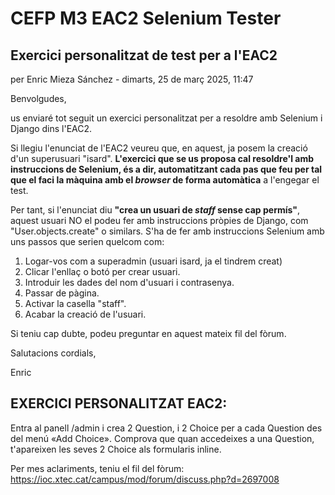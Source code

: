 # CEFP M3 EAC2 Selenium Tester
## Exercici personalitzat de test per a l'EAC2
per Enric Mieza Sánchez - dimarts, 25 de març 2025, 11:47

Benvolgudes,

us enviaré tot seguit un exercici personalitzat per a resoldre amb Selenium i Django dins l'EAC2.

Si llegiu l'enunciat de l'EAC2 veureu que, en aquest, ja posem la creació d'un superusuari "isard". **L'exercici que se us proposa cal resoldre'l amb instruccions de Selenium, és a dir, automatitzant cada pas que feu per tal que el faci la màquina amb el _browser_ de forma automàtica** a l'engegar el test.

Per tant, si l'enunciat diu **"crea un usuari de _staff_ sense cap permís"**, aquest usuari NO el podeu fer amb instruccions pròpies de Django, com "User.objects.create" o similars. S'ha de fer amb instruccions Selenium amb uns passos que serien quelcom com:

1. Logar-vos com a superadmin (usuari isard, ja el tindrem creat)
2. Clicar l'enllaç o botó per crear usuari.
3. Introduir les dades del nom d'usuari i contrasenya.
4. Passar de pàgina.
5. Activar la casella "staff".
6. Acabar la creació de l'usuari.

Si teniu cap dubte, podeu preguntar en aquest mateix fil del fòrum.

Salutacions cordials,

Enric


## EXERCICI PERSONALITZAT EAC2:
Entra al panell /admin i crea 2 Question, i 2 Choice per a cada Question des del menú «Add Choice». Comprova que quan accedeixes a una Question, t'apareixen les seves 2 Choice als formularis inline.

Per mes aclariments, teniu el fil del fòrum:
https://ioc.xtec.cat/campus/mod/forum/discuss.php?d=2697008
